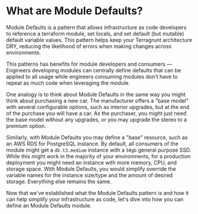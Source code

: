 # What are Module Defaults?

Module Defaults is a pattern that allows infrastructure as code developers to reference a terraform module, set locals, and set default (but mutable) default variable values. This pattern helps keep your Terragrunt architecture DRY, reducing the likelihood of errors when making changes across environments.

This patterns has benefits for module developers and consumers — Engineers developing modules can centrally define defaults that can be applied to all usage while engineers consuming modules don't have to repeat as much code when leveraging the module.

One analogy is to think about Module Defaults in the same way you might think about purchasing a new car. The manufacturer offers a "base model" with several configurable options, such as interior upgrades, but at the end of the purchase you will have a car. As the purchaser, you might just need the base model without any upgrades, or you may upgrade the stereo to a premium option.

Similarly, with Module Defaults you may define a "base" resource, such as an AWS RDS for PostgreSQL instance. By default, all consumers of the module might get a `db.t3.medium` instance with a `50gb`  general purpose SSD. While this might work in the majority of your environments, for a production deployment you might need an instance with more memory, CPU, and storage space. With Module Defaults, you would simplify override the variable names for the instance size/type and the amount of desired storage. Everything else remains the same.

Now that we've established what the Module Defaults pattern is and how it can help simplify your infrastructure as code, let's dive into how you can define an Module Defaults module.


<!-- ##DOCS-SOURCER-START
{
  "sourcePlugin": "local-copier",
  "hash": "4a89de8105016dab1e04e71bbeea97a5"
}
##DOCS-SOURCER-END -->
